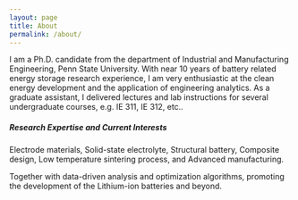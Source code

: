 ```yaml
---
layout: page
title: About
permalink: /about/
---
```


I am a Ph.D. candidate from the department of Industrial and Manufacturing Engineering, Penn State University. 
With near 10 years of battery related energy storage research experience, I am very enthusiastic at the clean energy development and the application of engineering analytics.
As a graduate assistant, I delivered lectures and lab instructions for several undergraduate courses, e.g. IE 311, IE 312, etc..

<h5>Research Expertise and Current Interests</h5>
Electrode materials, Solid-state electrolyte, Structural battery, Composite design, Low temperature sintering process, and Advanced manufacturing.

Together with data-driven analysis and optimization algorithms, promoting the development of the Lithium-ion batteries and beyond.


